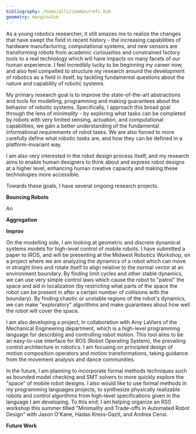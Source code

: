 ```yaml
---
bibliography: /home/alli/common/refs.bib
geometry: margin=2cm
---
```


As a young robotics researcher, it still amazes me to realize the changes that
have swept the field in recent history - the increasing capabilities of hardware manufacturing,
computational systems, and new sensors are transforming robots from academic
curiousities and constrained factory tools to a real technology which will
have impacts on many facets of our human experience. I feel incredibly lucky to be
beginning my career now, and also feel compelled to structure my research around
the development of robotics as a field in itself, by tackling fundamental
questions about the nature and capability of robotic systems.

My primary research goal is to improve the state-of-the-art abstractions and
tools for modelling, programming and making guarantees about the behavior of
robotic systems. Specifically, I approach this broad goal through the lens of
*minimality* - by exploring what tasks can be completed by robots with very
limited sensing, actuation, and computational capabilities, we gain a better
understanding of the fundamental informational requirements of robot tasks. We
are also forced to more carefully define what robotic *tasks* are, and how they
can be defined in a platform-invariant way.

I am also very interested in the robot design process itself,
and my research aims to enable human designers to think about and express robot
designs at a higher level, enhancing human creative capacity and making these technologies
more accessible.

Towards these goals, I have several ongoing research projects.

**Bouncing Robots**

An 

**Aggregation**

**Improv**

On the modelling side, I am looking at geometric and discrete dynamical systems
models for high-level control of mobile robots. I have submitted a paper to
IROS, and will be presenting at the Midwest Robotics Workshop, on a project
where we are analyzing the dynamics of a robot which can move in straight lines
and rotate itself to align relative to the normal vector at an environment
boundary. By finding limit cycles and other stable dynamics, we can use very
simple control laws which cause the robot to "patrol" the space and aid in
localization (by restricting what parts of the space the robot can be present in
after a certain number of collisions with the boundary). By finding chaotic or
unstable regions of the robot's dynamics, we can make "exploratory" algorithms
and make guarantees about how well the robot will cover the space.

I am also developing a project, in collaboration with Amy LaViers of the
Mechanical Engineering department, which is a high-level programming language
for describing and controlling robot motion. This tool aims to be an easy-to-use
interface for ROS (Robot Operating System), the prevailing control architecture
in robotics. I am focusing on principled design of motion composition operators
and motion transformations, taking guidance from the movement analysis and
dance communities.

In the future, I am planning to incorporate formal methods techniques such as
bounded model checking and SMT solvers to more quickly explore the "space" of
mobile robot designs. I also would like to use formal methods in my programming
languages projects, to synthesize physically realizable robots and control
algorithms from high-level specifications given in the language I am developing.
To this end, I am helping organize an RSS workshop this summer titled
"Minimality and Trade-offs in Automated Robot Design" with Jason O'Kane, Hadas
Kress-Gazit, and Andrea Censi.

**Future Work**
